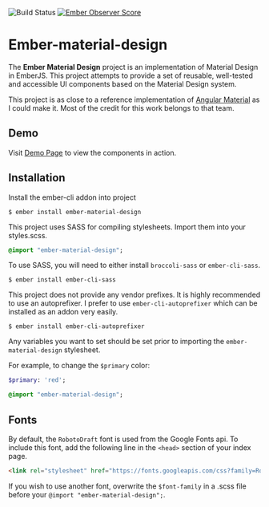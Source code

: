 ![Build Status](https://travis-ci.org/mike1o1/ember-material-design.svg?branch=master)
[![Ember Observer Score](http://emberobserver.com/badges/ember-material-design.svg)](http://emberobserver.com/addons/ember-material-design)

# Ember-material-design

The **Ember Material Design** project is an implementation of Material Design in EmberJS. This project 
attempts to provide a set of reusable, well-tested and accessible UI components based on the Material Design system.

This project is as close to a reference implementation of [Angular Material](http://material.angularjs.org) as 
I could make it. Most of the credit for this work belongs to that team.


## Demo

Visit [Demo Page](http://mike1234.com/ember-material-design) to view the components in action.


## Installation

Install the ember-cli addon into project

```
$ ember install ember-material-design
```

This project uses SASS for compiling stylesheets. Import them into your styles.scss. 

```sass
@import "ember-material-design";
```
 
To use SASS, you will need to either install `broccoli-sass` or `ember-cli-sass`.

```
$ ember install ember-cli-sass
```

This project does not provide any vendor prefixes. It is highly recommended to use an autoprefixer. I prefer to use `ember-cli-autoprefixer`
which can be installed as an addon very easily.

```
$ ember install ember-cli-autoprefixer
```

Any variables you want to set should be set prior to importing the `ember-material-design` stylesheet.

For example, to change the `$primary` color:

```sass
$primary: 'red';

@import "ember-material-design";
```


## Fonts

By default, the `RobotoDraft` font is used from the Google Fonts api. To include this font, add the following line in the 
`<head>` section of your index page.

```html
<link rel="stylesheet" href="https://fonts.googleapis.com/css?family=RobotoDraft:300,400,500,700,400italic">
```

If you wish to use another font, overwrite the `$font-family` in a .scss file before your `@import "ember-material-design";`.
